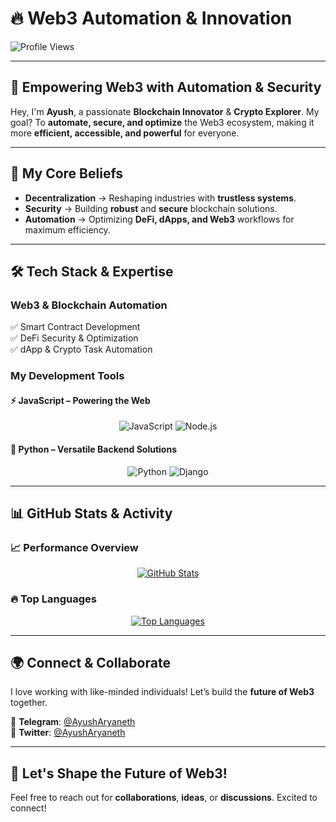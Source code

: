 # 🔥 **Web3 Automation & Innovation**  

![Profile Views](https://komarev.com/ghpvc/?username=ayusharyaneth&color=blue)  

---  

## 🚀 **Empowering Web3 with Automation & Security**  
Hey, I'm **Ayush**, a passionate **Blockchain Innovator** & **Crypto Explorer**. My goal? To **automate, secure, and optimize** the Web3 ecosystem, making it more **efficient, accessible, and powerful** for everyone.  

---  

## 🌟 **My Core Beliefs**  

- **Decentralization** → Reshaping industries with **trustless systems**.  
- **Security** → Building **robust** and **secure** blockchain solutions.  
- **Automation** → Optimizing **DeFi, dApps, and Web3** workflows for maximum efficiency.  

---  

## 🛠️ **Tech Stack & Expertise**  

### **Web3 & Blockchain Automation**  
✅ Smart Contract Development  
✅ DeFi Security & Optimization  
✅ dApp & Crypto Task Automation  

### **My Development Tools**  

#### **⚡ JavaScript – Powering the Web**  
<p align="center">  
  <img src="https://img.shields.io/badge/JavaScript-F7DF1E?style=for-the-badge&logo=javascript&logoColor=black" alt="JavaScript" />  
  <img src="https://img.shields.io/badge/Node.js-339933?style=for-the-badge&logo=nodedotjs&logoColor=white" alt="Node.js" />  
</p>  

#### **🐍 Python – Versatile Backend Solutions**  
<p align="center">  
  <img src="https://img.shields.io/badge/Python-3776AB?style=for-the-badge&logo=python&logoColor=white" alt="Python" />  
  <img src="https://img.shields.io/badge/Django-092D3F?style=for-the-badge&logo=django&logoColor=white" alt="Django" />  
</p>  

---  

## 📊 **GitHub Stats & Activity**  

### **📈 Performance Overview**  
<p align="center">  
  <a href="https://github.com/ayusharyaneth">  
    <img src="https://github-readme-stats.vercel.app/api?username=ayusharyaneth&show_icons=true&count_private=true&theme=dark&hide_border=true&card_width=500" alt="GitHub Stats" />  
  </a>  
</p>  

### **🔥 Top Languages**  
<p align="center">  
  <a href="https://github.com/ayusharyaneth">  
    <img src="https://github-readme-stats.vercel.app/api/top-langs/?username=ayusharyaneth&langs_count=5&theme=dark&hide_title=true&hide_border=true&layout=compact&card_width=500" alt="Top Languages" />  
  </a>  
</p>  

---  

## 🌍 **Connect & Collaborate**  

I love working with like-minded individuals! Let’s build the **future of Web3** together.  

🔹 **Telegram**: [@AyushAryaneth](https://t.me/AyushAryaneth)  
🔹 **Twitter**: [@AyushAryaneth](https://twitter.com/AyushAryaneth)  

---  

## 🚀 **Let's Shape the Future of Web3!**  
Feel free to reach out for **collaborations**, **ideas**, or **discussions**. Excited to connect!